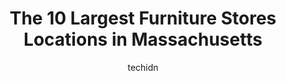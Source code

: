 ---
layout: ampstory
image: https://i0.wp.com/paketmu.com/wp-content/uploads/2023/06/jordans-furniture-reading-0-in-massachusetts-1686367205.jpeg?resize=640,853
author: techidn
featured: false
description: Explore the diverse Furniture Store scene in Massachusetts, home to an incredible selection of 10 establishments catering to every taste. Whether youre in search of iconic favorites or undi
title: The 10 Largest Furniture Stores Locations in Massachusetts
cover:
   title: The 10 Largest Furniture Stores Locations in Massachusetts
   subtitle: RICKPATE
   background: https://paketmu.com/wp-content/uploads/2023/06/jordans-furniture-reading-0-in-massachusetts-1686367205.jpeg

pages: 
 - layout: thirds
   top: <h1>#1 Jordans Furniture Reading</h1>
   bottom: "<p>We were happy the moment we walked in! We were soon greeted by Jay Maher, a friendly and patient sales associate with a huge knowledge about all things furniture. He coul</p>"
   background: https://paketmu.com/wp-content/uploads/2023/06/jordans-furniture-reading-1-in-massachusetts-1686367206.jpeg
   backgroundblur: true
 - layout: thirds
   top: <h1>#2 Bobs Discount Furniture and Mattress Store</h1>
   bottom: "<p>I know Bobs can come off with aggressive salespeople, but knew what I wanted going on and Garfield was immediately helpful. Recommended an outlet deal for the couch I </p>"
   background: https://paketmu.com/wp-content/uploads/2023/06/jordans-furniture-reading-2-in-massachusetts-1686367207.jpeg
   cta:
      link: https://paketmu.com/the-10-largest-furniture-stores-locations-in-massachusetts/
      text: The 10 Largest Furniture Stores Locations in Massachusetts
 - layout: thirds
   top: <h1>#3 Jordans Furniture</h1>
   bottom: "<p>We have been customers of Jordans furniture for about 10 years now. We have always been happy with their services. If weve had an issue, which doesnt arise often, they</p>"
   background: https://paketmu.com/wp-content/uploads/2023/06/jordans-furniture-reading-3-in-massachusetts-1686367207.jpeg
   cta:
      link: https://paketmu.com/the-10-largest-furniture-stores-locations-in-massachusetts/
      text: The 10 Largest Furniture Stores Locations in Massachusetts
 - layout: thirds
   top: <h1>#4 Adams Furniture</h1>
   bottom: "<p>394 2nd St, Everett, MA 02149, United States</p>"
   background: https://images.unsplash.com/photo-1510906594845-bc082582c8cc?ixlib=rb-4.0.3&ixid=MnwxMjA3fDB8MHxwaG90by1wYWdlfHx8fGVufDB8fHx8&auto=format&fit=crop&w=640&h=853&q=80
   cta:
      link: https://paketmu.com/the-10-largest-furniture-stores-locations-in-massachusetts/
      text: The 10 Largest Furniture Stores Locations in Massachusetts
 - layout: thirds
   top: <h1>#5 Bernie & Phyls Furniture</h1>
   bottom: "<p>180 Wood Rd, Braintree, MA 02184, United States</p>"
   background: https://images.unsplash.com/photo-1553949345-eb786bb3f7ba?ixlib=rb-4.0.3&ixid=MnwxMjA3fDB8MHxwaG90by1wYWdlfHx8fGVufDB8fHx8&auto=format&fit=crop&w=640&h=853&q=80
   cta:
      link: https://paketmu.com/the-10-largest-furniture-stores-locations-in-massachusetts/
      text: The 10 Largest Furniture Stores Locations in Massachusetts
 - layout: thirds
   top: <h1>#6 Bobs Discount Furniture and Mattress Store</h1>
   bottom: "<p>114 Commerce Way, Woburn, MA 01801, United States</p>"
   background: https://images.unsplash.com/photo-1618005182384-a83a8bd57fbe?ixlib=rb-4.0.3&ixid=MnwxMjA3fDB8MHxwaG90by1wYWdlfHx8fGVufDB8fHx8&auto=format&fit=crop&w=640&h=853&q=80
   cta:
      link: https://paketmu.com/the-10-largest-furniture-stores-locations-in-massachusetts/
      text: The 10 Largest Furniture Stores Locations in Massachusetts
 - layout: thirds
   top: <h1>#7 Bobs Discount Furniture and Mattress Store</h1>
   bottom: "<p>1450 Worcester St, Natick, MA 01760, United States</p>"
   background: https://images.unsplash.com/photo-1496096265110-f83ad7f96608?ixlib=rb-4.0.3&ixid=MnwxMjA3fDB8MHxwaG90by1wYWdlfHx8fGVufDB8fHx8&auto=format&fit=crop&w=640&h=853&q=80
   cta:
      link: https://paketmu.com/the-10-largest-furniture-stores-locations-in-massachusetts/
      text: The 10 Largest Furniture Stores Locations in Massachusetts
 - layout: thirds
   middle: Continue reading...
   background: https://images.unsplash.com/photo-1522441815192-d9f04eb0615c?ixlib=rb-4.0.3&ixid=MnwxMjA3fDB8MHxwaG90by1wYWdlfHx8fGVufDB8fHx8&auto=format&fit=crop&w=640&h=853&q=80
   cta:
      link: https://paketmu.com/the-10-largest-furniture-stores-locations-in-massachusetts/
      text: The 10 Largest Furniture Stores Locations in Massachusetts
      
---
